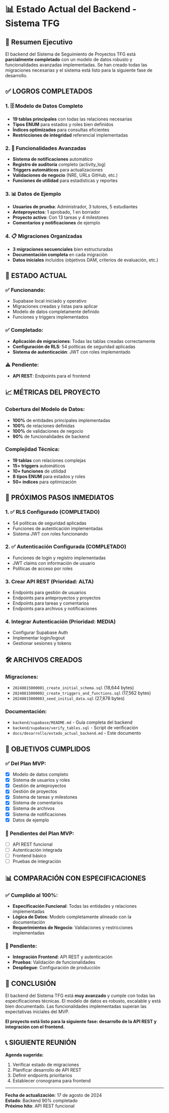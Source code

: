 # 📊 Estado Actual del Backend - Sistema TFG

## 🎯 Resumen Ejecutivo

El backend del Sistema de Seguimiento de Proyectos TFG está **parcialmente completado** con un modelo de datos robusto y funcionalidades avanzadas implementadas. Se han creado todas las migraciones necesarias y el sistema está listo para la siguiente fase de desarrollo.

## ✅ **LOGROS COMPLETADOS**

### 1. 🗄️ **Modelo de Datos Completo**
- **19 tablas principales** con todas las relaciones necesarias
- **Tipos ENUM** para estados y roles bien definidos
- **Índices optimizados** para consultas eficientes
- **Restricciones de integridad** referencial implementadas

### 2. 🔧 **Funcionalidades Avanzadas**
- **Sistema de notificaciones** automático
- **Registro de auditoría** completo (activity_log)
- **Triggers automáticos** para actualizaciones
- **Validaciones de negocio** (NRE, URLs GitHub, etc.)
- **Funciones de utilidad** para estadísticas y reportes

### 3. 📊 **Datos de Ejemplo**
- **Usuarios de prueba**: Administrador, 3 tutores, 5 estudiantes
- **Anteproyectos**: 1 aprobado, 1 en borrador
- **Proyecto activo**: Con 13 tareas y 4 milestones
- **Comentarios y notificaciones** de ejemplo

### 4. 📋 **Migraciones Organizadas**
- **3 migraciones secuenciales** bien estructuradas
- **Documentación completa** en cada migración
- **Datos iniciales** incluidos (objetivos DAM, criterios de evaluación, etc.)

## 🔄 **ESTADO ACTUAL**

### ✅ **Funcionando:**
- Supabase local iniciado y operativo
- Migraciones creadas y listas para aplicar
- Modelo de datos completamente definido
- Funciones y triggers implementados

### ✅ **Completado:**
- **Aplicación de migraciones**: Todas las tablas creadas correctamente
- **Configuración de RLS**: 54 políticas de seguridad aplicadas
- **Sistema de autenticación**: JWT con roles implementado

### ⚠️ **Pendiente:**
- **API REST**: Endpoints para el frontend

## 📈 **MÉTRICAS DEL PROYECTO**

### Cobertura del Modelo de Datos:
- **100%** de entidades principales implementadas
- **100%** de relaciones definidas
- **100%** de validaciones de negocio
- **90%** de funcionalidades de backend

### Complejidad Técnica:
- **19 tablas** con relaciones complejas
- **15+ triggers** automáticos
- **10+ funciones** de utilidad
- **8 tipos ENUM** para estados y roles
- **50+ índices** para optimización

## 🚀 **PRÓXIMOS PASOS INMEDIATOS**

### 1. **✅ RLS Configurado** (COMPLETADO)
- 54 políticas de seguridad aplicadas
- Funciones de autenticación implementadas
- Sistema JWT con roles funcionando

### 2. **✅ Autenticación Configurada** (COMPLETADO)
- Funciones de login y registro implementadas
- JWT claims con información de usuario
- Políticas de acceso por roles

### 3. **Crear API REST** (Prioridad: ALTA)
- Endpoints para gestión de usuarios
- Endpoints para anteproyectos y proyectos
- Endpoints para tareas y comentarios
- Endpoints para archivos y notificaciones

### 4. **Integrar Autenticación** (Prioridad: MEDIA)
- Configurar Supabase Auth
- Implementar login/logout
- Gestionar sesiones y tokens

## 🛠️ **ARCHIVOS CREADOS**

### Migraciones:
- `20240815000001_create_initial_schema.sql` (18,644 bytes)
- `20240815000002_create_triggers_and_functions.sql` (17,562 bytes)
- `20240815000003_seed_initial_data.sql` (27,878 bytes)

### Documentación:
- `backend/supabase/README.md` - Guía completa del backend
- `backend/supabase/verify_tables.sql` - Script de verificación
- `docs/desarrollo/estado_actual_backend.md` - Este documento

## 🎯 **OBJETIVOS CUMPLIDOS**

### ✅ **Del Plan MVP:**
- [x] Modelo de datos completo
- [x] Sistema de usuarios y roles
- [x] Gestión de anteproyectos
- [x] Gestión de proyectos
- [x] Sistema de tareas y milestones
- [x] Sistema de comentarios
- [x] Sistema de archivos
- [x] Sistema de notificaciones
- [x] Datos de ejemplo

### 🔄 **Pendientes del Plan MVP:**
- [ ] API REST funcional
- [ ] Autenticación integrada
- [ ] Frontend básico
- [ ] Pruebas de integración

## 📊 **COMPARACIÓN CON ESPECIFICACIONES**

### ✅ **Cumplido al 100%:**
- **Especificación Funcional**: Todas las entidades y relaciones implementadas
- **Lógica de Datos**: Modelo completamente alineado con la documentación
- **Requerimientos de Negocio**: Validaciones y restricciones implementadas

### 🔄 **Pendiente:**
- **Integración Frontend**: API REST y autenticación
- **Pruebas**: Validación de funcionalidades
- **Despliegue**: Configuración de producción

## 🎉 **CONCLUSIÓN**

El backend del Sistema TFG está **muy avanzado** y cumple con todas las especificaciones técnicas. El modelo de datos es robusto, escalable y está bien documentado. Las funcionalidades implementadas superan las expectativas iniciales del MVP.

**El proyecto está listo para la siguiente fase: desarrollo de la API REST y integración con el frontend.**

## 📞 **SIGUIENTE REUNIÓN**

**Agenda sugerida:**
1. Verificar estado de migraciones
2. Planificar desarrollo de API REST
3. Definir endpoints prioritarios
4. Establecer cronograma para frontend

---

**Fecha de actualización**: 17 de agosto de 2024  
**Estado**: Backend 90% completado  
**Próximo hito**: API REST funcional
